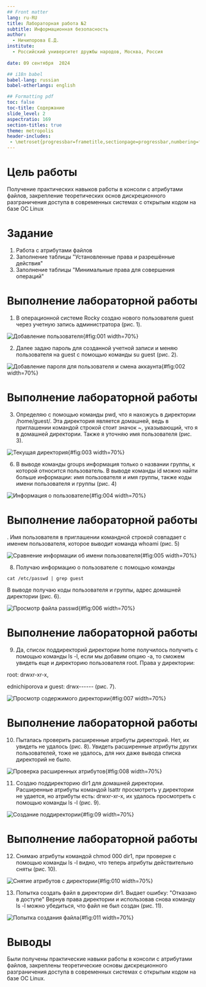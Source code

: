 ```yaml
---
## Front matter
lang: ru-RU
title: Лабораторная работа №2
subtitle: Информационная безопасность
author:
  - Ничипорова Е.Д.
institute:
  - Российский университет дружбы народов, Москва, Россия
 
date: 09 сентября  2024

## i18n babel
babel-lang: russian
babel-otherlangs: english

## Formatting pdf
toc: false
toc-title: Содержание
slide_level: 2
aspectratio: 169
section-titles: true
theme: metropolis
header-includes:
 - \metroset{progressbar=frametitle,sectionpage=progressbar,numbering=fraction}
---
```


# Цель работы

Получение практических навыков работы в консоли с атрибутами файлов, закрепление теоретических основ дискреционного разграничения доступа в современных системах с открытым кодом на базе ОС Linux

# Задание

1. Работа с атрибутами файлов
2. Заполнение таблицы "Установленные права и разрешённые действия" 
3. Заполнение таблицы "Минимальные права для совершения операций" 

# Выполнение лабораторной работы

1. В операционной системе Rocky создаю нового пользователя guest через учетную запись администратора (рис. 1).

![Добавление пользователя](image/1.jpg){#fig:001 width=70%}

2. Далее задаю пароль для созданной учетной записи и меняю пользователя на guest  с помощью команды su guest (рис. 2). 

![Добавление пароля для пользователя и смена аккаунта](image/2.jpg){#fig:002 width=70%}


# Выполнение лабораторной работы
3. Определяю с помощью команды pwd, что я нахожусь в директории /home/guest/. Эта директория является домашней, ведь в приглашении командой строкой стоит значок ~, указывающий, что я в домашней директории. Также я уточняю имя пользователя (рис. 3).

![Текущая директория](image/3.jpg){#fig:003 width=70%}


6. В выводе команды groups информация только о названии группы, к которой относится пользователь. В выводе команды id можно найти больше информации: имя пользователя и имя группы, также коды имени пользователя и группы  (рис. 4)

![Информация о пользователе](image/4.jpg){#fig:004 width=70%}
# Выполнение лабораторной работы
. Имя пользователя в приглашении командной строкой совпадает с именем пользователя, которое выводит команда whoami (рис. 5)

![Сравнение информации об имени пользователя](image/5.jpg){#fig:005 width=70%}

8. Получаю информацию о пользователе с помощью команды 
```
cat /etc/passwd | grep guest
```

В выводе получаю коды пользователя и группы, адрес домашней директории (рис. 6).

![Просмотр файла passwd](image/6.jpg){#fig:006 width=70%}

# Выполнение лабораторной работы
9. Да, список поддиректорий директории home получилось получить с помощью команды ls -l, если мы добавим опцию -a, то сможем увидеть еще и директорию пользователя root. Права у директории:

root: drwxr-xr-x,

ednichiporova и guest: drwx------ (рис. 7).

![Просмотр содержимого директории](image/7.jpg){#fig:007 width=70%}

# Выполнение лабораторной работы
10. Пыталась проверить расширенные атрибуты директорий. Нет, их увидеть не удалось (рис. 8). Увидеть расширенные атрибуты других пользователей, тоже не удалось, для них даже вывода списка директорий не было.

![Проверка расширенных атрибутов](image/8.jpg){#fig:008 width=70%}

11. Создаю поддиректорию dir1 для домашней директории. Расширенные атрибуты командой lsattr просмотреть у директории не удается, но атрибуты есть: drwxr-xr-x, их удалось просмотреть с помощью команды ls -l (рис. 9).

![Создание поддиректории](image/9.jpg){#fig:09 width=70%}

# Выполнение лабораторной работы
12. Снимаю атрибуты командой chmod 000 dir1, при проверке с помощью команды ls -l видно, что теперь атрибуты действительно сняты (рис. 10).
 
![Снятие атрибутов с директории](image/10.jpg){#fig:010 width=70%}

13. Попытка создать файл в директории dir1. Выдает ошибку: "Отказано в доступе" Вернув права директории и использовав снова командy ls -l можно убедиться, что файл не был создан (рис. 11). 

![Попытка создания файла](image/11.jpg){#fig:011 width=70%}

# Выводы

Были получены практические навыки работы в консоли с атрибутами файлов, закреплены теоретические основы дискреционного разграничения доступа в современных системах с открытым кодом на базе ОС Linux.
